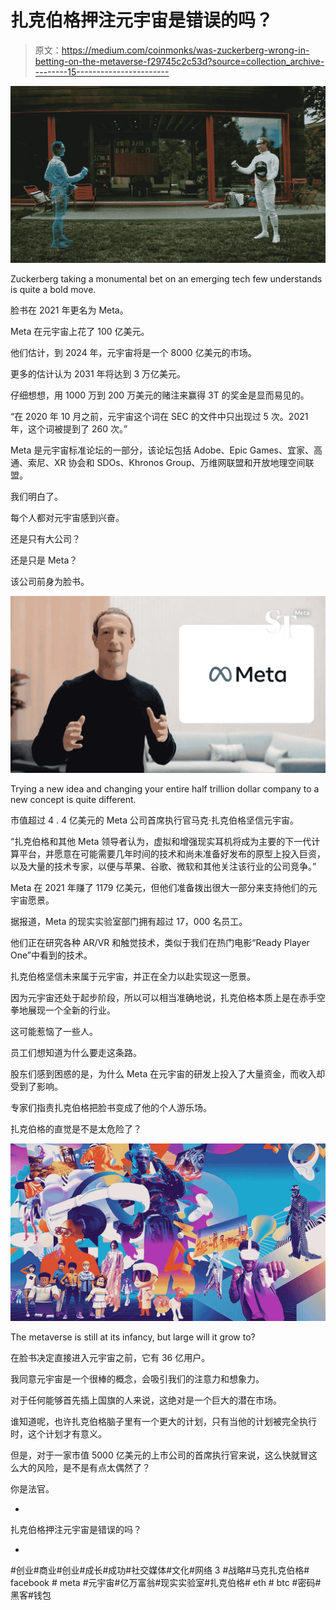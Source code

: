 # 扎克伯格押注元宇宙是错误的吗？

> 原文：<https://medium.com/coinmonks/was-zuckerberg-wrong-in-betting-on-the-metaverse-f29745c2c53d?source=collection_archive---------15----------------------->

![](img/eec178ca915c6d880d5b013c8789e0cc.png)

Zuckerberg taking a monumental bet on an emerging tech few understands is quite a bold move.

脸书在 2021 年更名为 Meta。

Meta 在元宇宙上花了 100 亿美元。

他们估计，到 2024 年，元宇宙将是一个 8000 亿美元的市场。

更多的估计认为 2031 年将达到 3 万亿美元。

仔细想想，用 1000 万到 200 万美元的赌注来赢得 3T 的奖金是显而易见的。

“在 2020 年 10 月之前，元宇宙这个词在 SEC 的文件中只出现过 5 次。2021 年，这个词被提到了 260 次。”

Meta 是元宇宙标准论坛的一部分，该论坛包括 Adobe、Epic Games、宜家、高通、索尼、XR 协会和 SDOs、Khronos Group、万维网联盟和开放地理空间联盟。

我们明白了。

每个人都对元宇宙感到兴奋。

还是只有大公司？

还是只是 Meta？

该公司前身为脸书。

![](img/335cbd36c41ab828e6dc53d824ff9c40.png)

Trying a new idea and changing your entire half trillion dollar company to a new concept is quite different.

市值超过 4 . 4 亿美元的 Meta 公司首席执行官马克·扎克伯格坚信元宇宙。

“扎克伯格和其他 Meta 领导者认为，虚拟和增强现实耳机将成为主要的下一代计算平台，并愿意在可能需要几年时间的技术和尚未准备好发布的原型上投入巨资，以及大量的技术专家，以便与苹果、谷歌、微软和其他关注该行业的公司竞争。”

Meta 在 2021 年赚了 1179 亿美元，但他们准备拨出很大一部分来支持他们的元宇宙愿景。

据报道，Meta 的现实实验室部门拥有超过 17，000 名员工。

他们正在研究各种 AR/VR 和触觉技术，类似于我们在热门电影“Ready Player One”中看到的技术。

扎克伯格坚信未来属于元宇宙，并正在全力以赴实现这一愿景。

因为元宇宙还处于起步阶段，所以可以相当准确地说，扎克伯格本质上是在赤手空拳地展现一个全新的行业。

这可能惹恼了一些人。

员工们想知道为什么要走这条路。

股东们感到困惑的是，为什么 Meta 在元宇宙的研发上投入了大量资金，而收入却受到了影响。

专家们指责扎克伯格把脸书变成了他的个人游乐场。

扎克伯格的直觉是不是太危险了？

![](img/7ee208e3d5d799e5299831a5bcd655c3.png)

The metaverse is still at its infancy, but large will it grow to?

在脸书决定直接进入元宇宙之前，它有 36 亿用户。

我同意元宇宙是一个很棒的概念，会吸引我们的注意力和想象力。

对于任何能够首先插上国旗的人来说，这绝对是一个巨大的潜在市场。

谁知道呢，也许扎克伯格脑子里有一个更大的计划，只有当他的计划被完全执行时，这个计划才有意义。

但是，对于一家市值 5000 亿美元的上市公司的首席执行官来说，这么快就冒这么大的风险，是不是有点太偶然了？

你是法官。

-

扎克伯格押注元宇宙是错误的吗？

-

#创业#商业#创业#成长#成功#社交媒体#文化#网络 3 #战略#马克扎克伯格# facebook # meta #元宇宙#亿万富翁#现实实验室#扎克伯格# eth # btc #密码#黑客#钱包
